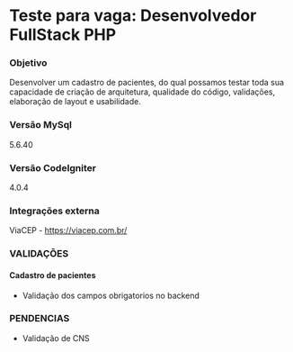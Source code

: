 # Teste para vaga: Desenvolvedor FullStack PHP

### Objetivo
Desenvolver um cadastro de pacientes, do qual possamos testar toda sua capacidade de criação de arquitetura, qualidade do código, validações, elaboração de layout e usabilidade.

### Versão MySql
5.6.40

### Versão CodeIgniter
4.0.4

### Integrações externa
ViaCEP - https://viacep.com.br/

### VALIDAÇÕES
#### Cadastro de pacientes
- Validação dos campos obrigatorios no backend

### PENDENCIAS
- Validação de CNS
